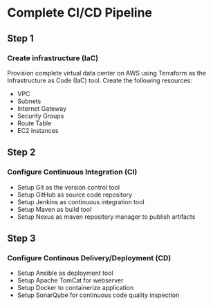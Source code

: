 # Complete CI/CD Pipeline

## Step 1
### Create infrastructure (IaC)
Provision complete virtual data center on AWS using Terraform as the Infrastructure as Code (IaC) tool. 
Create the following resources:
- VPC
- Subnets
- Internet Gateway
- Security Groups
- Route Table
- EC2 instances

## Step 2
### Configure Continuous Integration (CI)
- Setup Git as the version control tool
- Setup GitHub as source code repository
- Setup Jenkins as continuous integration tool
- Setup Maven as build tool
- Setup Nexus as maven repository manager to publish artifacts

## Step 3
### Configure Continous Delivery/Deployment (CD)
- Setup Ansible as deployment tool
- Setup Apache TomCat for webserver
- Setup Docker to containerize application
- Setup SonarQube for continuous code quality inspection